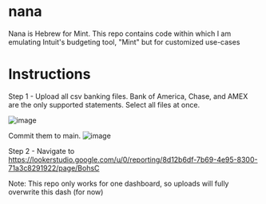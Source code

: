 # nana
Nana is Hebrew for Mint. This repo contains code within which I am emulating Intuit's budgeting tool, "Mint" but for customized use-cases

# Instructions
Step 1 - Upload all csv banking files. Bank of America, Chase, and AMEX are the only supported statements.
Select all files at once.

![image](https://github.com/user-attachments/assets/cbe47a4e-1261-4a04-a028-16f399ed9523)

Commit them to main.
![image](https://github.com/user-attachments/assets/ebdc3617-dc97-4b96-a209-0ab040041c1e)


Step 2 - Navigate to https://lookerstudio.google.com/u/0/reporting/8d12b6df-7b69-4e95-8300-71a3c8291922/page/BohsC

Note: This repo only works for one dashboard, so uploads will fully overwrite this dash (for now)

